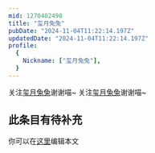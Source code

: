 ```yaml
---
mid: 1270402498
title: "玺月兔兔"
pubDate: "2024-11-04T11:22:14.197Z"
updatedDate: "2024-11-04T11:22:14.197Z"
profile:
  {
    Nickname: ["玺月兔兔"],
  }
---
```


关注[玺月兔兔](https://space.bilibili.com/1270402498)谢谢喵~ 关注[玺月兔兔](https://space.bilibili.com/1270402498)谢谢喵~

## 此条目有待补充
你可以在[这里](https://github.com/Yuhanawa/VTuber.ICU-Content/edit/master/v/玺月兔兔/index.md)编辑本文
